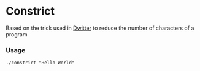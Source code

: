 # Constrict

Based on the trick used in [Dwitter](https://www.dwitter.net/) to reduce the number of characters of a program

### Usage

```
./constrict "Hello World"
```
